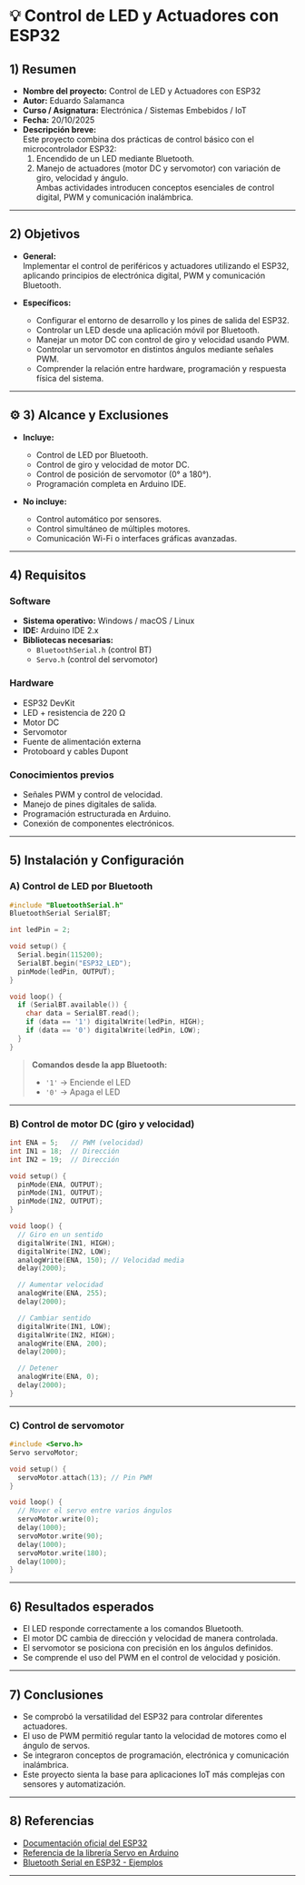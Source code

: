 # 💡 Control de LED y Actuadores con ESP32

##  1) Resumen

- **Nombre del proyecto:** Control de LED y Actuadores con ESP32  
- **Autor:** Eduardo Salamanca  
- **Curso / Asignatura:** Electrónica / Sistemas Embebidos / IoT  
- **Fecha:** 20/10/2025  
- **Descripción breve:**  
  Este proyecto combina dos prácticas de control básico con el microcontrolador ESP32:  
  1. Encendido de un LED mediante Bluetooth.  
  2. Manejo de actuadores (motor DC y servomotor) con variación de giro, velocidad y ángulo.  
  Ambas actividades introducen conceptos esenciales de control digital, PWM y comunicación inalámbrica.

---

## 2) Objetivos

- **General:**  
  Implementar el control de periféricos y actuadores utilizando el ESP32, aplicando principios de electrónica digital, PWM y comunicación Bluetooth.

- **Específicos:**
  - Configurar el entorno de desarrollo y los pines de salida del ESP32.  
  - Controlar un LED desde una aplicación móvil por Bluetooth.  
  - Manejar un motor DC con control de giro y velocidad usando PWM.  
  - Controlar un servomotor en distintos ángulos mediante señales PWM.  
  - Comprender la relación entre hardware, programación y respuesta física del sistema.

---

## ⚙️ 3) Alcance y Exclusiones

- **Incluye:**
  - Control de LED por Bluetooth.  
  - Control de giro y velocidad de motor DC.  
  - Control de posición de servomotor (0° a 180°).  
  - Programación completa en Arduino IDE.

- **No incluye:**
  - Control automático por sensores.  
  - Control simultáneo de múltiples motores.  
  - Comunicación Wi-Fi o interfaces gráficas avanzadas.

---

##  4) Requisitos

### Software
- **Sistema operativo:** Windows / macOS / Linux  
- **IDE:** Arduino IDE 2.x  
- **Bibliotecas necesarias:**  
  - `BluetoothSerial.h` (control BT)  
  - `Servo.h` (control del servomotor)  

### Hardware
- ESP32 DevKit  
- LED + resistencia de 220 Ω  
- Motor DC     
- Servomotor   
- Fuente de alimentación externa  
- Protoboard y cables Dupont  

### Conocimientos previos
- Señales PWM y control de velocidad.  
- Manejo de pines digitales de salida.  
- Programación estructurada en Arduino.  
- Conexión de componentes electrónicos.

---

## 5) Instalación y Configuración

### A) Control de LED por Bluetooth

```cpp
#include "BluetoothSerial.h"
BluetoothSerial SerialBT;

int ledPin = 2;

void setup() {
  Serial.begin(115200);
  SerialBT.begin("ESP32_LED");
  pinMode(ledPin, OUTPUT);
}

void loop() {
  if (SerialBT.available()) {
    char data = SerialBT.read();
    if (data == '1') digitalWrite(ledPin, HIGH);
    if (data == '0') digitalWrite(ledPin, LOW);
  }
}
```

> **Comandos desde la app Bluetooth:**
> - `'1'` → Enciende el LED  
> - `'0'` → Apaga el LED  

---

### B) Control de motor DC (giro y velocidad)

```cpp
int ENA = 5;   // PWM (velocidad)
int IN1 = 18;  // Dirección
int IN2 = 19;  // Dirección

void setup() {
  pinMode(ENA, OUTPUT);
  pinMode(IN1, OUTPUT);
  pinMode(IN2, OUTPUT);
}

void loop() {
  // Giro en un sentido
  digitalWrite(IN1, HIGH);
  digitalWrite(IN2, LOW);
  analogWrite(ENA, 150); // Velocidad media
  delay(2000);

  // Aumentar velocidad
  analogWrite(ENA, 255);
  delay(2000);

  // Cambiar sentido
  digitalWrite(IN1, LOW);
  digitalWrite(IN2, HIGH);
  analogWrite(ENA, 200);
  delay(2000);

  // Detener
  analogWrite(ENA, 0);
  delay(2000);
}
```

---

### C) Control de servomotor

```cpp
#include <Servo.h>
Servo servoMotor;

void setup() {
  servoMotor.attach(13); // Pin PWM
}

void loop() {
  // Mover el servo entre varios ángulos
  servoMotor.write(0);
  delay(1000);
  servoMotor.write(90);
  delay(1000);
  servoMotor.write(180);
  delay(1000);
}
```

---

##  6) Resultados esperados

- El LED responde correctamente a los comandos Bluetooth.  
- El motor DC cambia de dirección y velocidad de manera controlada.  
- El servomotor se posiciona con precisión en los ángulos definidos.  
- Se comprende el uso del PWM en el control de velocidad y posición.

---

##  7) Conclusiones

- Se comprobó la versatilidad del ESP32 para controlar diferentes actuadores.  
- El uso de PWM permitió regular tanto la velocidad de motores como el ángulo de servos.  
- Se integraron conceptos de programación, electrónica y comunicación inalámbrica.  
- Este proyecto sienta la base para aplicaciones IoT más complejas con sensores y automatización.

---

##  8) Referencias

- [Documentación oficial del ESP32](https://docs.espressif.com/projects/esp-idf/en/latest/esp32/)  
- [Referencia de la librería Servo en Arduino](https://www.arduino.cc/reference/en/libraries/servo/)  
- [Bluetooth Serial en ESP32 - Ejemplos](https://randomnerdtutorials.com/esp32-bluetooth-classic-arduino-ide/)  

---

